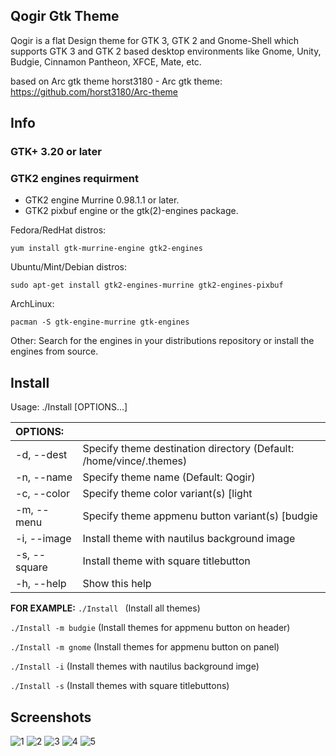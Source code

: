 ## Qogir Gtk Theme

Qogir is a flat Design theme for GTK 3, GTK 2 and Gnome-Shell which supports GTK 3 and GTK 2 based desktop environments like Gnome, Unity, Budgie, Cinnamon Pantheon, XFCE, Mate, etc.

based on Arc gtk theme
horst3180 - Arc gtk theme: https://github.com/horst3180/Arc-theme

## Info

### GTK+ 3.20 or later

### GTK2 engines requirment
- GTK2 engine Murrine 0.98.1.1 or later.
- GTK2 pixbuf engine or the gtk(2)-engines package.

Fedora/RedHat distros:

    yum install gtk-murrine-engine gtk2-engines

Ubuntu/Mint/Debian distros:

    sudo apt-get install gtk2-engines-murrine gtk2-engines-pixbuf

ArchLinux:

    pacman -S gtk-engine-murrine gtk-engines

Other:
Search for the engines in your distributions repository or install the engines from source.

## Install

Usage:  ./Install  [OPTIONS...]

|  OPTIONS:    |                                                                                |
|:-------------|:-------------------------------------------------------------------------------|
| -d, --dest   | Specify theme destination directory (Default: /home/vince/.themes)             |
| -n, --name   | Specify theme name (Default: Qogir)                                            |
| -c, --color  | Specify theme color variant(s) [light|dark] (Default: All variants)            |
| -m, --menu   | Specify theme appmenu button variant(s) [budgie|gnome] (Default: All variants) |
| -i, --image  | Install theme with nautilus background image                                   |
| -s, --square | Install theme with square titlebutton                                          |
| -h, --help   | Show this help                                                                 |

**FOR EXAMPLE:**
`./Install `                 (Install all themes)

`./Install -m budgie`        (Install themes for appmenu button on header)

`./Install -m gnome`         (Install themes for appmenu button on panel)

`./Install -i`               (Install themes with nautilus background imge)

`./Install -s`               (Install themes with square titlebuttons)

## Screenshots
![1](https://github.com/vinceliuice/Qogir-theme/blob/master/screenshots/screenshot01.png?raw=true)
![2](https://github.com/vinceliuice/Qogir-theme/blob/master/screenshots/screenshot02.png?raw=true)
![3](https://github.com/vinceliuice/Qogir-theme/blob/master/screenshots/screenshot03.png?raw=true)
![4](https://github.com/vinceliuice/Qogir-theme/blob/master/screenshots/screenshot04.png?raw=true)
![5](https://github.com/vinceliuice/Qogir-theme/blob/master/screenshots/screenshot05.png?raw=true)